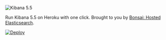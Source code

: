 ![Kibana 5.5](kibana.png)

Run Kibana 5.5 on Heroku with one click. Brought to you by [Bonsai: Hosted Elasticsearch](https://bonsai.io/).

[![Deploy](https://www.herokucdn.com/deploy/button.png)](https://heroku.com/deploy?template=https://github.com/rayvaz/heroku-kibana)
